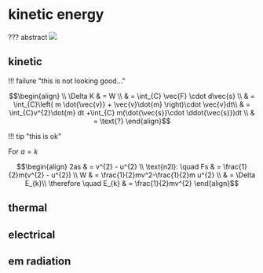# kinetic energy

??? abstract
	![](https://i.imgur.com/NkVwtgn.png)
## kinetic

!!! failure "this is not looking good..."

$$\begin{align} \\
\Delta K  & = W \\
 & = \int_{C} \vec{F} \cdot d\vec{s} \\ 
 & = \int_{C}\left( m \dot{\vec{v}} + \vec{v}\dot{m} \right)\cdot \vec{v}dt\\ 
 & = \int_{C}v^{2}\dot{m} dt  +\int_{C} m(\dot{\vec{s}}\cdot  \ddot{\vec{s}})dt  \\
 & = \text{?} 
\end{align}$$

!!! tip "this is ok"

For $a=k$

$$\begin{align}
 2as &  = v^{2} - u^{2} \\
 \text{n2l}: \quad Fs  & = \frac{1}{2}m(v^{2} - u^{2}) \\
  W  & = \frac{1}{2}mv^2-\frac{1}{2}m u^{2} \\
    & = \Delta E_{k}\\
\therefore \quad E_{k} &  = \frac{1}{2}mv^{2}
\end{align}$$

## thermal


## electrical

## em radiation

